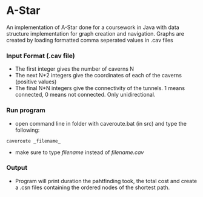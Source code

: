 # A-Star
An implementation of A-Star done for a coursework in Java with data structure implementation for graph creation and navigation.
Graphs are created by loading formatted comma seperated values in .cav files

### Input Format (.cav file) 

- The first integer gives the number of caverns N
- The next N*2 integers give the coordinates of each of the caverns (positive values)
- The final N*N integers give the connectivity of the tunnels. 1 means connected, 0 means not connected. Only unidirectional.

### Run program

- open command line in folder with caveroute.bat (in src) and type the following:
```
caveroute _filename_
```
- make sure to type _filename_ instead of _filename.cav_

### Output

- Program will print duration the pahtfinding took, the total cost and create a .csn files containing the ordered nodes of the shortest path.
